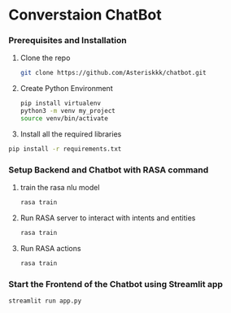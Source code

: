# Converstaion ChatBot


### Prerequisites and Installation

1. Clone the repo
   ```sh
   git clone https://github.com/Asteriskkk/chatbot.git
   ```
2. Create Python Environment
   ```sh
   pip install virtualenv
   python3 -m venv my_project
   source venv/bin/activate
   ```

 2. Install all the required libraries
   ```sh
  pip install -r requirements.txt
   ```

### Setup Backend and Chatbot with RASA command
1. train the rasa nlu model
   ```sh
   rasa train
   ```
2. Run RASA server to interact with intents and entities
   ```sh
   rasa train
   ```
3. Run RASA actions
   ```sh
   rasa train
   ```

### Start the Frontend of the Chatbot using Streamlit app
   ```sh
   streamlit run app.py
   ```



   

